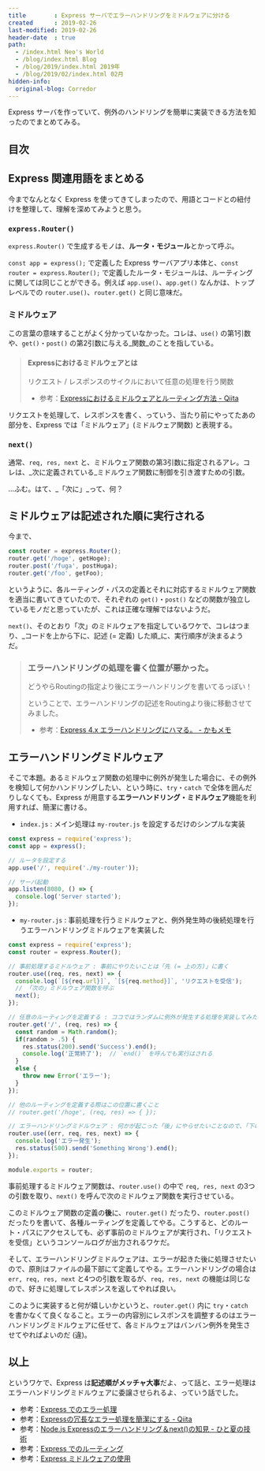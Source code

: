 ```yaml
---
title        : Express サーバでエラーハンドリングをミドルウェアに分ける
created      : 2019-02-26
last-modified: 2019-02-26
header-date  : true
path:
  - /index.html Neo's World
  - /blog/index.html Blog
  - /blog/2019/index.html 2019年
  - /blog/2019/02/index.html 02月
hidden-info:
  original-blog: Corredor
---
```


Express サーバを作っていて、例外のハンドリングを簡単に実装できる方法を知ったのでまとめてみる。

## 目次

## Express 関連用語をまとめる

今までなんとなく Express を使ってきてしまったので、用語とコードとの紐付けを整理して、理解を深めてみようと思う。

### `express.Router()`

`express.Router()` で生成するモノは、**ルータ・モジュール**とかって呼ぶ。

`const app = express();` で定義した Express サーバアプリ本体と、`const router = express.Router();` で定義したルータ・モジュールは、ルーティングに関しては同じことができる。例えば `app.use()`、`app.get()` なんかは、トップレベルでの `router.use()`、`router.get()` と同じ意味だ。

### ミドルウェア

この言葉の意味することがよく分かっていなかった。コレは、`use()` の第1引数や、`get()`・`post()` の第2引数に与える_関数_のことを指している。

> #### Expressにおけるミドルウェアとは
> 
> リクエスト / レスポンスのサイクルにおいて任意の処理を行う関数
> 
> - 参考：[Expressにおけるミドルウェアとルーティング方法 - Qiita](https://qiita.com/kamihork/items/9707461bcb2ec8346c9b)

リクエストを処理して、レスポンスを書く、っていう、当たり前にやってたあの部分を、Express では「ミドルウェア」(ミドルウェア関数) と表現する。

### `next()`

通常、`req, res, next` と、ミドルウェア関数の第3引数に指定されるアレ。コレは、_次に定義されている_ミドルウェア関数に制御を引き渡すための引数。

…ふむ。はて、_「次に」_って、何？

## ミドルウェアは記述された順に実行される

今まで、

```javascript
const router = express.Router();
router.get('/hoge', getHoge);
router.post('/fuga', postHuga);
router.get('/foo', getFoo);
```

というように、各ルーティング・パスの定義とそれに対応するミドルウェア関数を適当に書いてきていたので、それぞれの `get()`・`post()` などの関数が独立しているモノだと思っていたが、これは正確な理解ではないようだ。

`next()`、そのとおり「次」のミドルウェアを指定しているワケで、コレはつまり、_コードを上から下に、記述 (= 定義) した順_に、実行順序が決まるようだ。

> ### エラーハンドリングの処理を書く位置が悪かった。
> 
> どうやらRoutingの指定より後にエラーハンドリングを書いてるっぽい！
> 
> ということで、エラーハンドリングの記述をRoutingより後に移動させてみました。
> 
> - 参考：[Express 4.x エラーハンドリングにハマる。 - かもメモ](https://chaika.hatenablog.com/entry/2015/10/07/135131)

## エラーハンドリングミドルウェア

そこで本題。あるミドルウェア関数の処理中に例外が発生した場合に、その例外を検知して何かハンドリングしたい、という時に、`try`・`catch` で全体を囲んだりしなくても、Express が用意する**エラーハンドリング・ミドルウェア**機能を利用すれば、簡潔に書ける。

- `index.js` : メイン処理は `my-router.js` を設定するだけのシンプルな実装

```javascript
const express = require('express');
const app = express();

// ルータを設定する
app.use('/', require('./my-router'));

// サーバ起動
app.listen(8080, () => {
  console.log('Server started');
});
```

- `my-router.js` : 事前処理を行うミドルウェアと、例外発生時の後続処理を行うエラーハンドリングミドルウェアを実装した

```javascript
const express = require('express');
const router = express.Router();

// 事前処理するミドルウェア : 事前にやりたいことは「先 (= 上の方)」に書く
router.use((req, res, next) => {
  console.log(`[${req.url}]`, `[${req.method}]`, 'リクエストを受信');
  // 「次の」ミドルウェア関数を呼ぶ
  next();
});

// 任意のルーティングを定義する : ココではランダムに例外が発生する処理を実装してみた
router.get('/', (req, res) => {
  const random = Math.random();
  if(random > .5) {
    res.status(200).send('Success').end();
    console.log('正常終了');  // `end()` を呼んでも実行はされる
  }
  else {
    throw new Error('エラー');
  }
});

// 他のルーティングを定義する際はこの位置に書くこと
// router.get('/hoge', (req, res) => { });

// エラーハンドリングミドルウェア : 何かが起こった「後」にやらせたいことなので、「下の方」に書く
router.use((err, req, res, next) => {
  console.log('エラー発生');
  res.status(500).send('Something Wrong').end();
});

module.exports = router;
```

事前処理するミドルウェア関数は、`router.use()` の中で `req, res, next` の3つの引数を取り、`next()` を呼んで次のミドルウェア関数を実行させている。

このミドルウェア関数の定義の**後**に、`router.get()` だったり、`router.post()` だったりを書いて、各種ルーティングを定義してやる。こうすると、どのルート・パスにアクセスしても、必ず事前のミドルウェアが実行され、「リクエストを受信」というコンソールログが出力されるワケだ。

そして、エラーハンドリングミドルウェアは、エラーが起きた後に処理させたいので、原則はファイルの最下部にて定義してやる。エラーハンドリングの場合は `err, req, res, next` と4つの引数を取るが、`req, res, next` の機能は同じなので、好きに処理してレスポンスを返してやれば良い。

このように実装すると何が嬉しいかというと、`router.get()` 内に `try`・`catch` を書かなくて良くなること。エラーの内容別にレスポンスを調整するのはエラーハンドリングミドルウェアに任せて、各ミドルウェアはバンバン例外を発生させてやればよいのだ (違)。

## 以上

というワケで、Express は**記述順がメッチャ大事**だよ、って話と、エラー処理はエラーハンドリングミドルウェアに委譲させられるよ、っていう話でした。

- 参考：[Express でのエラー処理](https://expressjs.com/ja/guide/error-handling.html)
- 参考：[Expressの冗長なエラー処理を簡潔にする - Qiita](https://qiita.com/azujuuuuuun/items/f0be4a71aca2d92036aa)
- 参考：[Node.js Expressのエラーハンドリング＆next()の知見 - ひと夏の技術](https://tech-1natsu.hatenablog.com/entry/2018/06/30/165043)
- 参考：[Express でのルーティング](https://expressjs.com/ja/guide/routing.html)
- 参考：[Express ミドルウェアの使用](https://expressjs.com/ja/guide/using-middleware.html)
